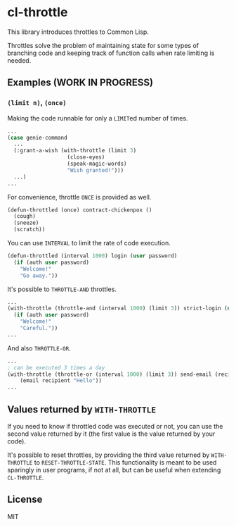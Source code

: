 # cl-throttle

This library introduces throttles to Common Lisp.

Throttles solve the problem of maintaining state for some types of branching code and keeping track of function calls when rate limiting is needed.

## Examples (WORK IN PROGRESS)

### `(limit n)`, `(once)`

Making the code runnable for only a `LIMIT`ed number of times.

```lisp
...
(case genie-command
  ...
  (:grant-a-wish (with-throttle (limit 3)
                   (close-eyes)
                   (speak-magic-words)
                   "Wish granted!")))
  ...)
...
```

For convenience, throttle `ONCE` is provided as well.

```lisp
(defun-throttled (once) contract-chickenpox ()
  (cough)
  (sneeze)
  (scratch))
```

You can use `INTERVAL` to limit the rate of code execution.

```lisp
(defun-throttled (interval 1000) login (user password)
  (if (auth user password)
    "Welcome!"
    "Go away."))
```

It's possible to `THROTTLE-AND` throttles.

```lisp
...
(with-throttle (throttle-and (interval 1000) (limit 3)) strict-login (user password)
  (if (auth user password)
    "Welcome!"
    "Careful."))
...
```

And also `THROTTLE-OR`.

```lisp
...
; can be executed 3 times a day
(with-throttle (throttle-or (interval 1000) (limit 3)) send-email (recipient)
	(email recipient "Hello"))
...
```

## Values returned by `WITH-THROTTLE`

If you need to know if throttled code was executed or not, you can use the second value returned by it (the first value is the value returned by your code).

It's possible to reset throttles, by providing the third value returned by `WITH-THROTTLE` to `RESET-THROTTLE-STATE`. This functionality is meant to be used sparingly in user programs, if not at all, but can be useful when extending `CL-THROTTLE`.

## License

MIT
